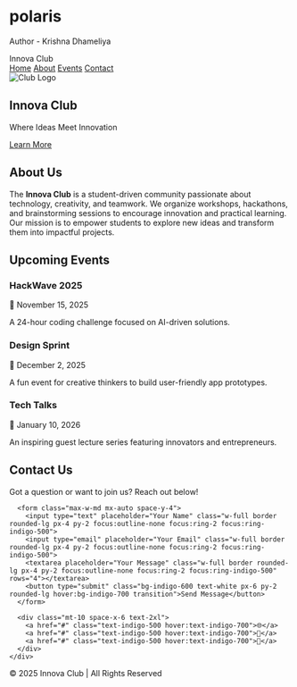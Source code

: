 # polaris
Author - Krishna Dhameliya

<!DOCTYPE html>
<html lang="en">
<head>
  <meta charset="UTF-8" />
  <meta name="viewport" content="width=device-width, initial-scale=1.0" />
  <title>Innova Club | Official Website</title>
  <script src="https://cdn.tailwindcss.com"></script>
</head>
<body class="font-sans bg-gray-50 text-gray-800">

  <!-- Navbar -->
  <nav class="bg-white shadow-md fixed w-full top-0 z-10">
    <div class="max-w-6xl mx-auto px-4 py-3 flex justify-between items-center">
      <div class="text-2xl font-bold text-indigo-600">Innova Club</div>
      <div class="space-x-6 hidden md:flex">
        <a href="#home" class="hover:text-indigo-600">Home</a>
        <a href="#about" class="hover:text-indigo-600">About</a>
        <a href="#events" class="hover:text-indigo-600">Events</a>
        <a href="#contact" class="hover:text-indigo-600">Contact</a>
      </div>
    </div>
  </nav>

  <!-- Hero Section -->
  <section id="home" class="h-screen flex flex-col justify-center items-center text-center bg-gradient-to-r from-indigo-500 to-purple-600 text-white">
    <img src="https://cdn-icons-png.flaticon.com/512/616/616408.png" alt="Club Logo" class="w-24 mb-6">
    <h1 class="text-5xl font-bold mb-4">Innova Club</h1>
    <p class="text-xl mb-6">Where Ideas Meet Innovation</p>
    <a href="#about" class="bg-white text-indigo-600 px-6 py-3 rounded-full font-semibold hover:bg-gray-100 transition">Learn More</a>
  </section>

  <!-- About Section -->
  <section id="about" class="py-16 px-6 bg-white">
    <div class="max-w-5xl mx-auto text-center">
      <h2 class="text-3xl font-bold mb-6 text-indigo-600">About Us</h2>
      <p class="text-lg leading-relaxed">
        The <strong>Innova Club</strong> is a student-driven community passionate about technology, creativity, and teamwork. 
        We organize workshops, hackathons, and brainstorming sessions to encourage innovation and practical learning. 
        Our mission is to empower students to explore new ideas and transform them into impactful projects.
      </p>
    </div>
  </section>

  <!-- Events Section -->
  <section id="events" class="py-16 px-6 bg-gray-100">
    <div class="max-w-6xl mx-auto text-center">
      <h2 class="text-3xl font-bold mb-10 text-indigo-600">Upcoming Events</h2>
      <div class="grid md:grid-cols-3 gap-8">
        <div class="bg-white shadow-md p-6 rounded-xl">
          <h3 class="text-xl font-semibold mb-2">HackWave 2025</h3>
          <p class="text-gray-600 mb-2">📅 November 15, 2025</p>
          <p class="text-gray-700">A 24-hour coding challenge focused on AI-driven solutions.</p>
        </div>
        <div class="bg-white shadow-md p-6 rounded-xl">
          <h3 class="text-xl font-semibold mb-2">Design Sprint</h3>
          <p class="text-gray-600 mb-2">📅 December 2, 2025</p>
          <p class="text-gray-700">A fun event for creative thinkers to build user-friendly app prototypes.</p>
        </div>
        <div class="bg-white shadow-md p-6 rounded-xl">
          <h3 class="text-xl font-semibold mb-2">Tech Talks</h3>
          <p class="text-gray-600 mb-2">📅 January 10, 2026</p>
          <p class="text-gray-700">An inspiring guest lecture series featuring innovators and entrepreneurs.</p>
        </div>
      </div>
    </div>
  </section>

  <!-- Contact Section -->
  <section id="contact" class="py-16 px-6 bg-white">
    <div class="max-w-5xl mx-auto text-center">
      <h2 class="text-3xl font-bold mb-6 text-indigo-600">Contact Us</h2>
      <p class="mb-8 text-gray-700">Got a question or want to join us? Reach out below!</p>
      
      <form class="max-w-md mx-auto space-y-4">
        <input type="text" placeholder="Your Name" class="w-full border rounded-lg px-4 py-2 focus:outline-none focus:ring-2 focus:ring-indigo-500">
        <input type="email" placeholder="Your Email" class="w-full border rounded-lg px-4 py-2 focus:outline-none focus:ring-2 focus:ring-indigo-500">
        <textarea placeholder="Your Message" class="w-full border rounded-lg px-4 py-2 focus:outline-none focus:ring-2 focus:ring-indigo-500" rows="4"></textarea>
        <button type="submit" class="bg-indigo-600 text-white px-6 py-2 rounded-lg hover:bg-indigo-700 transition">Send Message</button>
      </form>

      <div class="mt-10 space-x-6 text-2xl">
        <a href="#" class="text-indigo-500 hover:text-indigo-700">🌐</a>
        <a href="#" class="text-indigo-500 hover:text-indigo-700">📘</a>
        <a href="#" class="text-indigo-500 hover:text-indigo-700">📸</a>
      </div>
    </div>
  </section>

  <!-- Footer -->
  <footer class="bg-gray-800 text-white py-4 text-center">
    © 2025 Innova Club | All Rights Reserved
  </footer>

</body>
</html>
